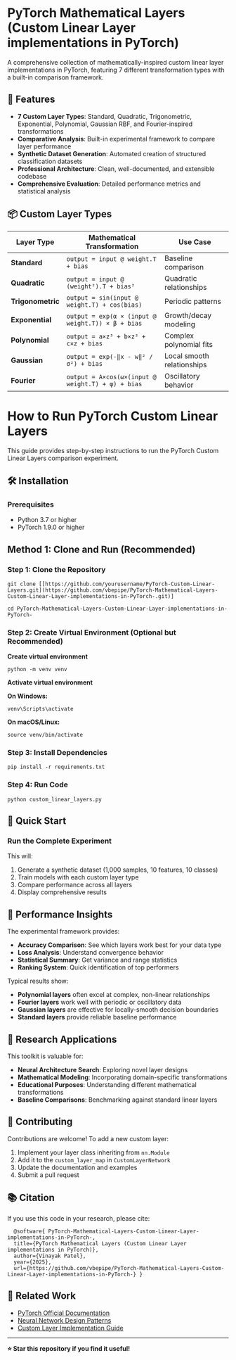 # PyTorch Mathematical Layers (Custom Linear Layer implementations in PyTorch)
A comprehensive collection of mathematically-inspired custom linear layer implementations in PyTorch, featuring 7 different transformation types with a built-in comparison framework.

## 🚀 Features

- **7 Custom Layer Types**: Standard, Quadratic, Trigonometric, Exponential, Polynomial, Gaussian RBF, and Fourier-inspired transformations
- **Comparative Analysis**: Built-in experimental framework to compare layer performance
- **Synthetic Dataset Generation**: Automated creation of structured classification datasets
- **Professional Architecture**: Clean, well-documented, and extensible codebase
- **Comprehensive Evaluation**: Detailed performance metrics and statistical analysis

## 📦 Custom Layer Types

| Layer Type | Mathematical Transformation | Use Case |
|------------|----------------------------|----------|
| **Standard** | `output = input @ weight.T + bias` | Baseline comparison |
| **Quadratic** | `output = input @ (weight²).T + bias²` | Quadratic relationships |
| **Trigonometric** | `output = sin(input @ weight.T) + cos(bias)` | Periodic patterns |
| **Exponential** | `output = exp(α × (input @ weight.T)) × β + bias` | Growth/decay modeling |
| **Polynomial** | `output = a×z³ + b×z² + c×z + bias` | Complex polynomial fits |
| **Gaussian** | `output = exp(-‖x - w‖² / σ²) + bias` | Local smooth relationships |
| **Fourier** | `output = A×cos(ω×(input @ weight.T) + φ) + bias` | Oscillatory behavior |


# How to Run PyTorch Custom Linear Layers

This guide provides step-by-step instructions to run the PyTorch Custom Linear Layers comparison experiment.

## 🛠️ Installation

### Prerequisites
- Python 3.7 or higher
- PyTorch 1.9.0 or higher

## Method 1: Clone and Run (Recommended)

### Step 1: Clone the Repository

`git clone [[https://github.com/yourusername/PyTorch-Custom-Linear-Layers.git](https://github.com/vbepipe/PyTorch-Mathematical-Layers-Custom-Linear-Layer-implementations-in-PyTorch-.git)]`

`cd PyTorch-Mathematical-Layers-Custom-Linear-Layer-implementations-in-PyTorch-`

### Step 2: Create Virtual Environment (Optional but Recommended)

**Create virtual environment**

`python -m venv venv`

**Activate virtual environment**

**On Windows:**

`venv\Scripts\activate`

**On macOS/Linux:**

`source venv/bin/activate`

### Step 3: Install Dependencies

`pip install -r requirements.txt`

### Step 4: Run Code

`python custom_linear_layers.py`


## 🚀 Quick Start

### Run the Complete Experiment
This will:
1. Generate a synthetic dataset (1,000 samples, 10 features, 10 classes)
2. Train models with each custom layer type
3. Compare performance across all layers
4. Display comprehensive results

## 🎯 Performance Insights

The experimental framework provides:
- **Accuracy Comparison**: See which layers work best for your data type
- **Loss Analysis**: Understand convergence behavior
- **Statistical Summary**: Get variance and range statistics
- **Ranking System**: Quick identification of top performers

Typical results show:
- **Polynomial layers** often excel at complex, non-linear relationships
- **Fourier layers** work well with periodic or oscillatory data
- **Gaussian layers** are effective for locally-smooth decision boundaries
- **Standard layers** provide reliable baseline performance

## 🔬 Research Applications

This toolkit is valuable for:
- **Neural Architecture Search**: Exploring novel layer designs
- **Mathematical Modeling**: Incorporating domain-specific transformations
- **Educational Purposes**: Understanding different mathematical transformations
- **Baseline Comparisons**: Benchmarking against standard linear layers

## 🤝 Contributing

Contributions are welcome! To add a new custom layer:

1. Implement your layer class inheriting from `nn.Module`
2. Add it to the `custom_layer_map` in `CustomLayerNetwork`
3. Update the documentation and examples
4. Submit a pull request

## 📚 Citation

If you use this code in your research, please cite:

      @software{ PyTorch-Mathematical-Layers-Custom-Linear-Layer-implementations-in-PyTorch-,
      title={PyTorch Mathematical Layers (Custom Linear Layer implementations in PyTorch)},
      author={Vinayak Patel},
      year={2025},
      url={https://github.com/vbepipe/PyTorch-Mathematical-Layers-Custom-Linear-Layer-implementations-in-PyTorch-} }


## 🔗 Related Work

- [PyTorch Official Documentation](https://pytorch.org/docs/)
- [Neural Network Design Patterns](https://pytorch.org/tutorials/)
- [Custom Layer Implementation Guide](https://pytorch.org/tutorials/beginner/examples_nn/polynomial_module.html)

---

**⭐ Star this repository if you find it useful!**
